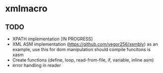 # xmlmacro

## TODO
  - XPATH implementation [IN PROGRESS]
  - XML ASM implementation (https://github.com/yegor256/xembly) as an example, use 
    this for dom manipulation should compile funcitons is xasm
  - Create functions (define, loop, read-from-file, if, variable, inline asm)
  - error handling in reader
